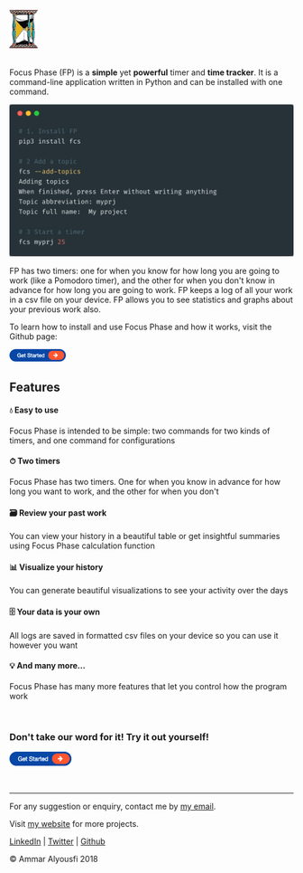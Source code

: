 <br>

<div style="text-align:left;"><img src="sm-logo.png" width="50"></div>

<br>

Focus Phase (FP) is a **simple** yet **powerful** timer and **time tracker**. It is a command-line application written in Python and can be installed with one command. 

![](head-img.png)

FP has two timers: one for when you know for how long you are going to work (like a Pomodoro timer), and the other for when you don't know in advance for how long you are going to work. FP keeps a log of all your work in a csv file on your device. FP allows you to see statistics and graphs about your previous work also.

To learn how to install and use Focus Phase and how it works, visit the Github page:

<a href="https://github.com/ammar1y/Focus-Phase"><img src="get-started.png" width="100"></a>

## Features

#### 💧 Easy to use

Focus Phase is intended to be simple: two commands for two kinds of timers, and one command for configurations

#### ⏱ Two timers

Focus Phase has two timers. One for when you know in advance for how long you want to work, and the other for when you don't

#### 🗃 Review your past work

You can view your history in a beautiful table or get insightful summaries using Focus Phase calculation function

#### 📊 Visualize your history

You can generate beautiful visualizations to see your activity over the days

#### 🗄 Your data is your own

All logs are saved in formatted csv files on your device so you can use it however you want

#### 💡 And many more...

Focus Phase has many more features that let you control how the program work

<br>

### Don't take our word for it! Try it out yourself!

<a href="https://github.com/ammar1y/Focus-Phase"><img src="get-started.png" width="110"></a>

<br>

---

For any suggestion or enquiry, contact me by [my email](mailto:ammar5656@gmail.com). 

Visit [my website](http://ammar-alyousfi.com/) for more projects.

[LinkedIn](https://linkedin.com/in/ammar-alyousfi/) \| [Twitter](https://twitter.com/ammar_cel) \| [Github](https://github.com/ammar1y) 

© Ammar Alyousfi 2018

